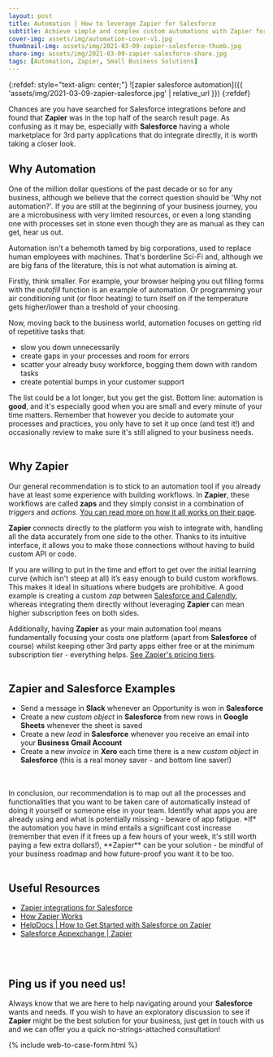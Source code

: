 ```yaml
---
layout: post
title: Automation | How to leverage Zapier for Salesforce
subtitle: Achieve simple and complex custom automations with Zapier for Salesforce
cover-img: assets/img/automation-cover-v1.jpg
thumbnail-img: assets/img/2021-03-09-zapier-salesforce-thumb.jpg
share-img: assets/img/2021-03-09-zapier-salesforce-share.jpg
tags: [Automation, Zapier, Small Business Solutions]
---
```


{:refdef: style="text-align: center;"}
![zapier salesforce automation]({{ 'assets/img/2021-03-09-zapier-salesforce.jpg' | relative_url }})
{:refdef}

Chances are you have searched for Salesforce integrations before and found that **Zapier** was in the top half of the search result page. As confusing as it may be, especially with **Salesforce** having a whole marketplace for 3rd party applications that do integrate directly, it is worth taking a closer look.

## Why Automation
One of the million dollar questions of the past decade or so for any business, although we believe that the correct question should be 'Why not automation?'. If you are still at the beginning of your business journey, you are a microbusiness with very limited resources, or even a long standing one with processes set in stone even though they are as manual as they can get, hear us out.

Automation isn't a behemoth tamed by big corporations, used to replace human employees with machines. That's borderline Sci-Fi and, although we are big fans of the literature, this is not what automation is aiming at.

Firstly, think smaller. For example, your browser helping you out filling forms with the *autofill* function is an example of automation. Or programming your air conditioning unit (or floor heating) to turn itself on if the temperature gets higher/lower than a treshold of your choosing.

Now, moving back to the business world, automation focuses on getting rid of repetitive tasks that:
* slow you down unnecessarily
* create gaps in your processes and room for errors
* scatter your already busy workforce, bogging them down with random tasks
* create potential bumps in your customer support

The list could be a lot longer, but you get the gist. Bottom line: automation is **good**, and it's especially good when you are small and every minute of your time matters. Remember that however you decide to automate your processes and practices, you only have to set it up once (and test it!) and occasionally review to make sure it's still aligned to your business needs.
<br/>
<br/>

## Why Zapier
Our general recommendation is to stick to an automation tool if you already have at least some experience with building workflows. In **Zapier**, these workflows are called **zaps** and they simply consist in a combination of *triggers* and *actions*. [You can read more on how it all works on their page](https://zapier.com/how-it-works).

**Zapier** connects directly to the platform you wish to integrate with, handling all the data accurately from one side to the other. Thanks to its intuitive interface, it allows you to make those connections without having to build custom API or code.

If you are willing to put in the time and effort to get over the initial learning curve (which isn't steep at all) it’s easy enough to build custom workflows. This makes it ideal in situations where budgets are prohibitive. A good example is creating a custom *zap* between [Salesforce and Calendly](https://zapier.com/apps/calendly/integrations/salesforce-essentials), whereas integrating them directly without leveraging **Zapier** can mean higher subscription fees on both sides.

Additionally, having **Zapier** as your main automation tool means fundamentally focusing your costs one platform (apart from **Salesforce** of course) whilst keeping other 3rd party apps either free or at the minimum subscription tier - everything helps. [See Zapier's pricing tiers](https://zapier.com/pricing).
<br/>
<br/>

## Zapier and Salesforce Examples
* Send a message in **Slack** whenever an Opportunity is won in **Salesforce**
* Create a new *custom object* in **Salesforce** from new rows in **Google Sheets** whenever the sheet is saved
* Create a new *lead* in **Salesforce** whenever you receive an email into your **Business Gmail Account**
* Create a new *invoice* in **Xero** each time there is a new *custom object* in **Salesforce** (this is a real money saver - and bottom line saver!)
<br/>
<br/>
In conclusion, our recommendation is to map out all the processes and functionalities that you want to be taken care of automatically instead of doing it yourself or someone else in your team. Identify what apps you are already using and what is potentially missing - beware of app fatigue. *If* the automation you have in mind entails a significant cost increase (remember that even if it frees up a few hours of your week, it's still worth paying a few extra dollars!), **Zapier** can be your solution - be mindful of your business roadmap and how future-proof you want it to be too.
<br/>
<br/>

## Useful Resources
* [Zapier integrations for Salesforce](https://zapier.com/apps/salesforce/integrations)
* [How Zapier Works](https://zapier.com/how-it-works)
* [HelpDocs | How to Get Started with Salesforce on Zapier](https://zapier.com/help/doc/how-get-started-salesforce-zapier)
* [Salesforce Appexchange | Zapier](https://appexchange.salesforce.com/appxListingDetail?listingId=a0N30000007pJYIEA2)
<br/>
<br/>

## Ping us if you need us!
Always know that we are here to help navigating around your **Salesforce** wants and needs. If you wish to have an exploratory discussion to see if **Zapier** might be the best solution for your business, just get in touch with us and we can offer you a quick no-strings-attached consultation!

{% include web-to-case-form.html %}
<br/>
<br/>
